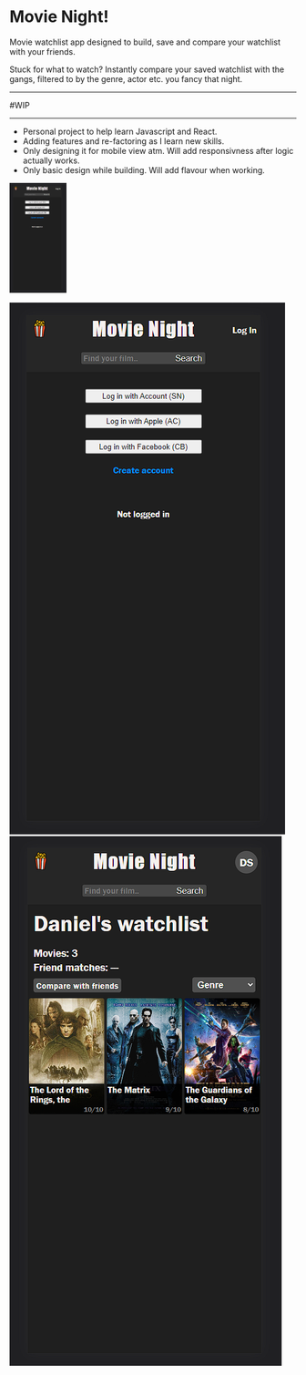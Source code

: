 # Movie Night!


Movie watchlist app designed to build, save and compare your watchlist with your friends.

Stuck for what to watch? Instantly compare your saved watchlist with the gangs, filtered to by the genre, actor etc. you fancy that night.

---

#WIP

---
* Personal project to help learn Javascript and React.
* Adding features and re-factoring as I learn new skills.
* Only designing it for mobile view atm. Will add responsivness after logic actually works.
* Only basic design while building. Will add flavour when working.

<img src="/src/movienightscreengrab1.PNG" width="100">

![Movie Night login page](/src/movienightscreengrab1.PNG)
![Movie night watchlist page](/src/movienightscreengrab2.PNG)